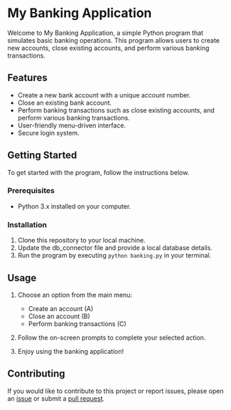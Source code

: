 # My Banking Application

Welcome to My Banking Application, a simple Python program that simulates basic banking operations. This program allows users to create new accounts, close existing accounts, and perform various banking transactions.

## Features

- Create a new bank account with a unique account number.
- Close an existing bank account.
- Perform banking transactions such as close existing accounts, and perform various banking transactions.
- User-friendly menu-driven interface.
- Secure login system.

## Getting Started

To get started with the program, follow the instructions below.

### Prerequisites

- Python 3.x installed on your computer.

### Installation

1. Clone this repository to your local machine.
2. Update the db_connector file and provide a local database details.
3. Run the program by executing `python banking.py` in your terminal. 

## Usage

1. Choose an option from the main menu:
   - Create an account (A)
   - Close an account (B)
   - Perform banking transactions (C)

2. Follow the on-screen prompts to complete your selected action.

3. Enjoy using the banking application!

## Contributing

If you would like to contribute to this project or report issues, please open an [issue](https://github.com/Yadav-SubratKumar/Banking_Project/issues) or submit a [pull request](https://github.com/Yadav-SubratKumar/Banking_Project/pulls).
